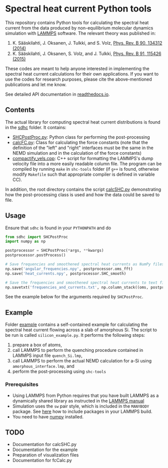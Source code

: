 # Spectral heat current Python tools

This repository contains Python tools for calculating the spectral heat current from the data produced by non-equilibrium molecular dynamics simulation with [LAMMPS](http://lammps.sandia.gov) software. The relevant theory was published in:

1) K. Sääskilahti, J. Oksanen, J. Tulkki, and S. Volz, [Phys. Rev. B 90, 134312 (2014)](https://journals.aps.org/prb/abstract/10.1103/PhysRevB.90.134312)
2) K. Sääskilahti, J. Oksanen, S. Volz, and J. Tulkki, [Phys. Rev. B 91, 115426 (2015)](https://journals.aps.org/prb/abstract/10.1103/PhysRevB.92.245411)

These codes are meant to help anyone interested in implementing the spectral heat current calculations for their own applications. If you want to use the codes for research purposes, please cite the above-mentioned publications and let me know.

See detailed API documentation in [readthedocs.io](https://shc-python-tools.readthedocs.io/en/latest/).

## Contents

The actual library for computing spectral heat current distributions is found
in the [sdhc](./sdhc) folder. It contains:
- [SHCPostProc.py](./sdhc/SHCPostProc.py): Python class for performing the post-processing
- [calcFC.py](./sdhc/calcFC.py): Class for calculating the force constants (note that the definition of the "left" and "right" interfaces must be the same in the NEMD simulation and in the calculation of the force constants)
- [compactify_vels.cpp](./sdhc/compactify_vels.cpp): C++ script for formatting the LAMMPS's dump velocity file into a more easily readable column file. The program can be compiled by running `make` in `shc-tools` folder (if `g++` is found, otherwise modify `Makefile` such that appropriate compiler is defined in variable CC).

In addition, the root directory contains the script [calcSHC.py](./calcSHC.py) demonstrating how the post-processing class is used and how the data could be saved to file.

## Usage

Ensure that `sdhc` is found in your `PYTHONPATH` and do

```python
from sdhc import SHCPostProc
import numpy as np

postprocessor = SHCPostProc(*args, **kwargs)
postprocessor.postProcess()

# Save frequencies and smoothened spectral heat currents as NumPy files
np.save('angular_frequencies.npy', postprocessor.oms_fft)
np.save('heat_currents.npy', postprocessor.SHC_smooth)

# Save the frequencies and smoothened spectral heat currents to text file
np.savetxt('frequencies_and_currents.txt', np.column_stack((oms, postprocessor.SHC_smooth)))
```

See the example below for the arguments required by `SHCPostProc`.

## Example

Folder [example](./example) contains a self-contained example for calculating the spectral heat current flowing across a slab of amorphous Si. The script to be run is called `silicon_example.py`. It performs the following steps:

1. prepare a box of atoms,
1. call LAMMPS to perform the quenching procedure contained in LAMMPS input file `quench_Si.lmp`,
1. call LAMMPS to perform the actual NEMD calculation for a-Si using `amorphous_interface.lmp`, and
1. perform the post-processing using `shc-tools`

### Prerequisites

- Using LAMMPS from Python requires that you have built LAMMPS as a dynamically shared library as instructed in the [LAMMPS manual](http://lammps.sandia.gov/doc/Section_python.html)
- Simulation uses the `sw` pair style, which is included in the `MANYBODY` package.
See [here](https://lammps.sandia.gov/doc/Build_package.html) how to include packages in your
LAMMPS build.
- You need to have [numpy](https://docs.scipy.org/doc/numpy/index.html) installed.

## TODO
- Documentation for calcSHC.py
- Documentation for the example
- Preparation of visualization files
- Documentation for fcCalc.py
